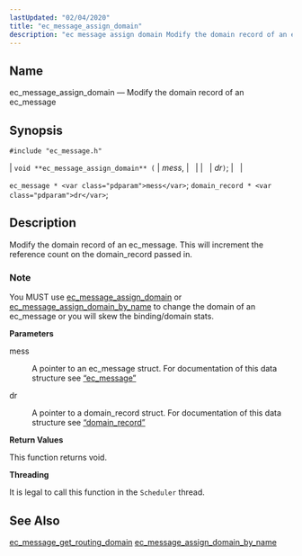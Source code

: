 ```yaml
---
lastUpdated: "02/04/2020"
title: "ec_message_assign_domain"
description: "ec message assign domain Modify the domain record of an ec message void ec message assign domain mess dr ec message mess domain record dr Modify the domain record of an ec message This will increment the reference count on the domain record passed in You MUST use ec message..."
---
```


<a name="apis.ec_message_assign_domain"></a> 
## Name

ec_message_assign_domain — Modify the domain record of an ec_message

## Synopsis

`#include "ec_message.h"`

| `void **ec_message_assign_domain** (` | <var class="pdparam">mess</var>, |   |
|   | <var class="pdparam">dr</var>`)`; |   |

`ec_message * <var class="pdparam">mess</var>`;
`domain_record * <var class="pdparam">dr</var>`;<a name="idp55211056"></a> 
## Description

Modify the domain record of an ec_message. This will increment the reference count on the domain_record passed in.

### Note

You MUST use [ec_message_assign_domain](/momentum/3/3-api/apis-ec-message-assign-domain) or [ec_message_assign_domain_by_name](/momentum/3/3-api/apis-ec-message-assign-domain-by-name) to change the domain of an ec_message or you will skew the binding/domain stats.

**<a name="idp55214496"></a> Parameters**

<dl class="variablelist">

<dt>mess</dt>

<dd>

A pointer to an ec_message struct. For documentation of this data structure see [“ec_message”](/momentum/3/3-api/structs-ec-message)

</dd>

<dt>dr</dt>

<dd>

A pointer to a domain_record struct. For documentation of this data structure see [“domain_record”](/momentum/3/3-api/structs-domain-record)

</dd>

</dl>

**<a name="idp55220304"></a> Return Values**

This function returns void.

**<a name="idp55221216"></a> Threading**

It is legal to call this function in the `Scheduler` thread.

<a name="idp55222752"></a> 
## See Also

[ec_message_get_routing_domain](/momentum/3/3-api/apis-ec-message-get-routing-domain) [ec_message_assign_domain_by_name](/momentum/3/3-api/apis-ec-message-assign-domain-by-name)